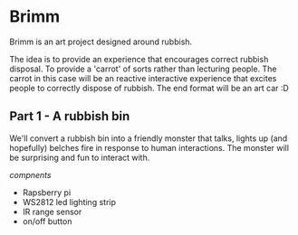# Brimm
Brimm is an art project designed around rubbish.

The idea is to provide an experience that encourages correct rubbish disposal. To provide a 'carrot' of sorts rather than lecturing people. The carrot in this case will be an reactive interactive experience that excites people to correctly dispose of rubbish. The end format will be an art car :D

## Part 1 - A rubbish bin
We'll convert a rubbish bin into a friendly monster that talks, lights up (and hopefully) belches fire in response to human interactions. The monster will be surprising and fun to interact with. 

*compnents* 
* Rapsberry pi
* WS2812 led lighting strip
* IR range sensor
* on/off button
